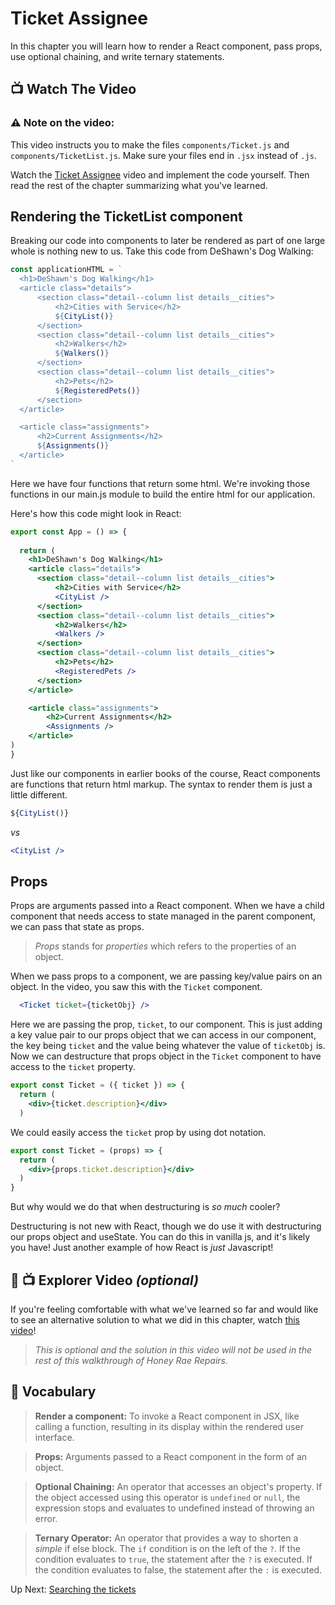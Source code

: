 # Ticket Assignee
In this chapter you will learn how to render a React component, pass props, use optional chaining, and write ternary statements.

## 📺 Watch The Video

### ⚠️ Note on the video: 
This video instructs you to make the files `components/Ticket.js` and `components/TicketList.js`. Make sure your files end in `.jsx` instead of `.js`.

Watch the [Ticket Assignee](https://youtu.be/8s4TQdJ3EBk) video and implement the code yourself. Then read the rest of the chapter summarizing what you've learned.

## Rendering the TicketList component
Breaking our code into components to later be rendered as part of one large whole is nothing new to us. Take this code from DeShawn's Dog Walking: 

```javascript 
const applicationHTML = `
  <h1>DeShawn's Dog Walking</h1>
  <article class="details">
      <section class="detail--column list details__cities">
          <h2>Cities with Service</h2>
          ${CityList()}
      </section>
      <section class="detail--column list details__cities">
          <h2>Walkers</h2>
          ${Walkers()}
      </section>
      <section class="detail--column list details__cities">
          <h2>Pets</h2>
          ${RegisteredPets()}
      </section>
  </article>

  <article class="assignments">
      <h2>Current Assignments</h2>
      ${Assignments()}
  </article>
`
```

Here we have four functions that return some html. We're invoking those functions in our main.js module to build the entire html for our application. 

Here's how this code might look in React:

```jsx
export const App = () => {
  
  return (
    <h1>DeShawn's Dog Walking</h1>
    <article class="details">
      <section class="detail--column list details__cities">
          <h2>Cities with Service</h2>
          <CityList />
      </section>
      <section class="detail--column list details__cities">
          <h2>Walkers</h2>
          <Walkers />
      </section>
      <section class="detail--column list details__cities">
          <h2>Pets</h2>
          <RegisteredPets />
      </section>
    </article>

    <article class="assignments">
        <h2>Current Assignments</h2>
        <Assignments />
    </article>
) 
}
```

Just like our components in earlier books of the course, React components are functions that return html markup. The syntax to render them is just a little different. 

```javascript
${CityList()}
```
_vs_
```jsx
<CityList />
```

## Props
Props are arguments passed into a React component. When we have a child component that needs access to state managed in the parent component, we can pass that state as props. 

>_Props_ stands for _properties_ which refers to the properties of an object. 

When we pass props to a component, we are passing key/value pairs on an object. In the video, you saw this with the `Ticket` component. 

```jsx
  <Ticket ticket={ticketObj} />
```

Here we are passing the prop, `ticket`, to our component. This is just adding a key value pair to our props object that we can access in our component, 
the key being `ticket` and the value being whatever the value of `ticketObj` is. Now we can destructure that props object in the `Ticket` component to have access to the `ticket` property.

```jsx
export const Ticket = ({ ticket }) => {
  return (
    <div>{ticket.description}</div>
  )
```

 We could easily access the `ticket` prop by using dot notation.

```jsx
export const Ticket = (props) => {
  return (
    <div>{props.ticket.description}</div>
  )
}
```

But why would we do that when destructuring is _so much_ cooler? 

Destructuring is not new with React, though we do use it with destructuring our props object and useState. You can do this in vanilla js, and it's likely you have! Just another example of how React is _just_ Javascript!

## 🧭 📺 Explorer Video _(optional)_
If you're feeling comfortable with what we've learned so far and would like to see an alternative solution to what we did in this chapter, watch [this video](https://youtu.be/Sq4CzHMLXTk?si=_PKOdYncLfGx-hHa)! 
>_This is optional and the solution in this video will not be used in the rest of this walkthrough of Honey Rae Repairs._

## 📓 Vocabulary
>**Render a component:** To invoke a React component in JSX, like calling a function, resulting in its display within the rendered user interface.

>**Props:** Arguments passed to a React component in the form of an object.

>**Optional Chaining:** An operator that accesses an object's property. If the object accessed using this operator is `undefined` or `null`, the expression stops and evaluates to undefined instead of throwing an error.

>**Ternary Operator:** An operator that provides a way to shorten a _simple_ if else block. The `if` condition is on the left of the `?`. If the condition evaluates to `true`, the statement after the `?` is executed. If the condition evaluates to false, the statement after the `:` is executed.

Up Next: [Searching the tickets](./REPAIR_SEARCH_TICKETS.md)